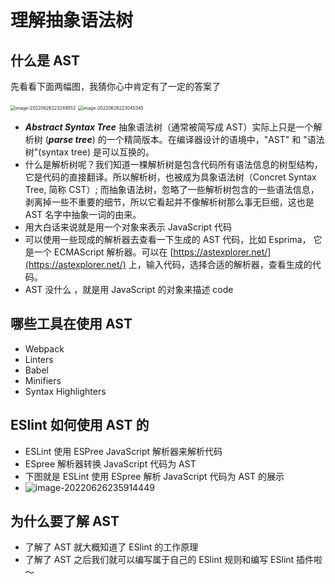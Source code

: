 # 理解抽象语法树

## 什么是 AST

先看看下面两幅图，我猜你心中肯定有了一定的答案了

<img src="https://tva1.sinaimg.cn/large/e6c9d24egy1h3m0ps2df8j20oe06wa9z.jpg" alt="image-20220626223249552" style="zoom: 50%;" />

<img src="https://tva1.sinaimg.cn/large/e6c9d24egy1h3m0no0ikxj211g0qijsf.jpg" alt="image-20220626223045345" style="zoom:50%;" />

- ***Abstract Syntax Tree*** 抽象语法树（通常被简写成 AST）实际上只是一个解析树 (***parse tree***) 的一个精简版本。在编译器设计的语境中，"AST" 和 "语法树"(syntax tree) 是可以互换的。
- 什么是解析树呢？我们知道一棵解析树是包含代码所有语法信息的树型结构，它是代码的直接翻译。所以解析树，也被成为具象语法树（Concret Syntax Tree, 简称 CST）; 而抽象语法树，忽略了一些解析树包含的一些语法信息，剥离掉一些不重要的细节，所以它看起并不像解析树那么事无巨细，这也是 AST 名字中抽象一词的由来。
- 用大白话来说就是用一个对象来表示 JavaScript 代码
- 可以使用一些现成的解析器去查看一下生成的 AST 代码，比如 Esprima， 它是一个 ECMAScript 解析器。可以在 [https://astexplorer.net/](https://astexplorer.net/) 上，输入代码，选择合适的解析器，查看生成的代码。
- AST 没什么 ，就是用 JavaScript 的对象来描述 code

## 哪些工具在使用 AST

- Webpack
- Linters
- Babel
- Minifiers
- Syntax Highlighters

## ESlint 如何使用 AST 的

- ESLint 使用 ESPree JavaScript 解析器来解析代码
- ESpree 解析器转换 JavaScript 代码为 AST
- 下图就是 ESLint 使用 ESpree 解析 JavaScript 代码为 AST 的展示
- ![image-20220626235914449](https://tva1.sinaimg.cn/large/e6c9d24egy1h3m37qkbw5j21dl0u0jue.jpg)

## 为什么要了解 AST

- 了解了 AST 就大概知道了 ESlint 的工作原理
- 了解了 AST 之后我们就可以编写属于自己的 ESlint 规则和编写 ESlint 插件啦～